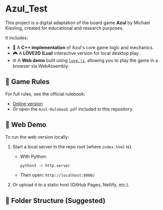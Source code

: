 # Azul_Test

This project is a digital adaptation of the board game **Azul** by Michael Kiesling, created for educational and research purposes.

It includes:

- 🧠 A **C++ implementation** of Azul's core game logic and mechanics.
- 🎮 A **LÖVE2D (Lua)** interactive version for local desktop play.
- 🌐 A **Web demo** built using [`love.js`](https://github.com/Davidobot/love.js), allowing you to play the game in a browser via WebAssembly.

## 📘 Game Rules

For full rules, see the official rulebook:

- [Online version](https://www.ultraboardgames.com/azul/game-rules.php)
- Or open the `Azul-Rulebook.pdf` included in this repository.

## 🚀 Web Demo

To run the web version locally:

1. Start a local server in the repo root (where `index.html` is).

   - With Python:

     ```bash
     python3 -m http.server
     ```

   - Then open: `http://localhost:8000/`

2. Or upload it to a static host (GitHub Pages, Netlify, etc.).

## 📁 Folder Structure (Suggested)
